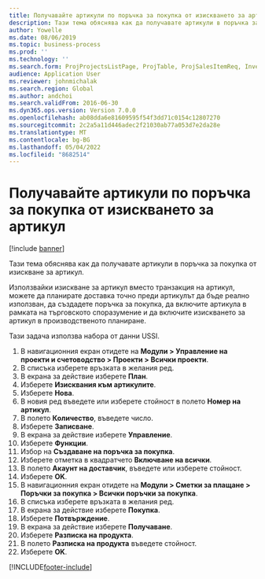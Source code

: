 ```yaml
---
title: Получавайте артикули по поръчка за покупка от изискването за артикул
description: Тази тема обяснява как да получавате артикули в поръчка за покупка от изискване за артикул.
author: Yowelle
ms.date: 08/06/2019
ms.topic: business-process
ms.prod: ''
ms.technology: ''
ms.search.form: ProjProjectsListPage, ProjTable, ProjSalesItemReq, InventItemIdLookupSimple, PurchCreateFromSalesOrder, VendAccountItemLookup, PurchTable, PurchEditLines
audience: Application User
ms.reviewer: johnmichalak
ms.search.region: Global
ms.author: andchoi
ms.search.validFrom: 2016-06-30
ms.dyn365.ops.version: Version 7.0.0
ms.openlocfilehash: ab08dda6e81609595f54f3dd71c0154c12807270
ms.sourcegitcommit: 2c2a5a11d446adec2f21030ab77a053d7e2da28e
ms.translationtype: MT
ms.contentlocale: bg-BG
ms.lasthandoff: 05/04/2022
ms.locfileid: "8682514"
---
```

# <a name="receive-items-on-purchase-order-from-item-requirement"></a>Получавайте артикули по поръчка за покупка от изискването за артикул

[!include [banner](../../includes/banner.md)]

Тази тема обяснява как да получавате артикули в поръчка за покупка от изискване за артикул.

Използвайки изискване за артикул вместо транзакция на артикул, можете да планирате доставка точно преди артикулът да бъде реално използван, да създадете поръчка за покупка, да включите артикула в рамката на търговското споразумение и да включите изискването за артикул в производственото планиране. 

Тази задача използва набора от данни USSI.

1. В навигационния екран отидете на **Модули > Управление на проекти и счетоводство > Проекти > Всички проекти**.
2. В списъка изберете връзката в желания ред.
3. В екрана за действие изберете **План**.
4. Изберете **Изисквания към артикулите**.
5. Изберете **Нова**.
6. В новия ред въведете или изберете стойност в полето **Номер на артикул**.
7. В полето **Количество**, въведете число.
8. Изберете **Записване**.
9. В екрана за действие изберете **Управление**.
10. Изберете **Функции**.
11. Избор на **Създаване на поръчка за покупка**.
12. Изберете отметка в квадратчето **Включване на всички**.
13. В полето **Акаунт на доставчик**, въведете или изберете стойност.
14. Изберете **OK**.
15. В навигационния екран отидете на **Модули > Сметки за плащане > Поръчки за покупка > Всички поръчки за покупка**.
16. В списъка изберете връзката в желания ред.
17. В екрана за действие изберете **Покупка**.
18. Изберете **Потвърждение**.
19. В екрана за действие изберете **Получаване**.
20. Изберете **Разписка на продукта**.
21. В полето **Разписка на продукта** въведете стойност.
22. Изберете **OK**.



[!INCLUDE[footer-include](../../includes/footer-banner.md)]